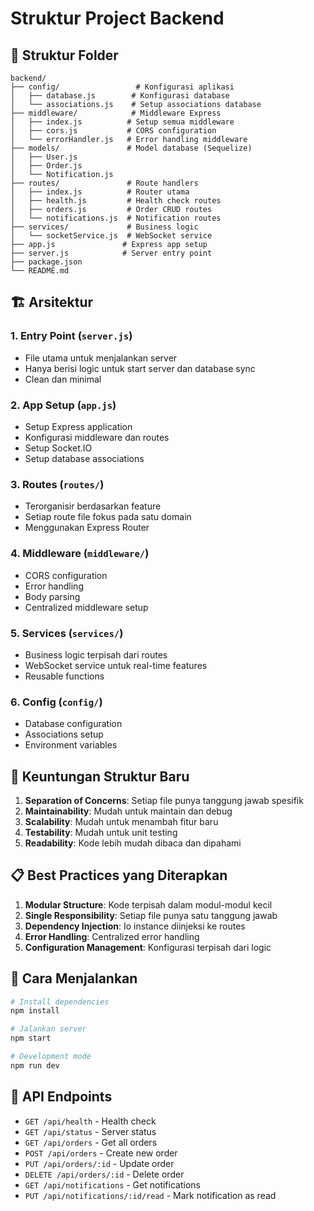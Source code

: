 # Struktur Project Backend

## 📁 Struktur Folder

```
backend/
├── config/                 # Konfigurasi aplikasi
│   ├── database.js        # Konfigurasi database
│   └── associations.js    # Setup associations database
├── middleware/            # Middleware Express
│   ├── index.js          # Setup semua middleware
│   ├── cors.js           # CORS configuration
│   └── errorHandler.js   # Error handling middleware
├── models/               # Model database (Sequelize)
│   ├── User.js
│   ├── Order.js
│   └── Notification.js
├── routes/               # Route handlers
│   ├── index.js          # Router utama
│   ├── health.js         # Health check routes
│   ├── orders.js         # Order CRUD routes
│   └── notifications.js  # Notification routes
├── services/             # Business logic
│   └── socketService.js  # WebSocket service
├── app.js               # Express app setup
├── server.js            # Server entry point
├── package.json
└── README.md
```

## 🏗️ Arsitektur

### 1. **Entry Point** (`server.js`)
- File utama untuk menjalankan server
- Hanya berisi logic untuk start server dan database sync
- Clean dan minimal

### 2. **App Setup** (`app.js`)
- Setup Express application
- Konfigurasi middleware dan routes
- Setup Socket.IO
- Setup database associations

### 3. **Routes** (`routes/`)
- Terorganisir berdasarkan feature
- Setiap route file fokus pada satu domain
- Menggunakan Express Router

### 4. **Middleware** (`middleware/`)
- CORS configuration
- Error handling
- Body parsing
- Centralized middleware setup

### 5. **Services** (`services/`)
- Business logic terpisah dari routes
- WebSocket service untuk real-time features
- Reusable functions

### 6. **Config** (`config/`)
- Database configuration
- Associations setup
- Environment variables

## 🚀 Keuntungan Struktur Baru

1. **Separation of Concerns**: Setiap file punya tanggung jawab spesifik
2. **Maintainability**: Mudah untuk maintain dan debug
3. **Scalability**: Mudah untuk menambah fitur baru
4. **Testability**: Mudah untuk unit testing
5. **Readability**: Kode lebih mudah dibaca dan dipahami

## 📋 Best Practices yang Diterapkan

1. **Modular Structure**: Kode terpisah dalam modul-modul kecil
2. **Single Responsibility**: Setiap file punya satu tanggung jawab
3. **Dependency Injection**: Io instance diinjeksi ke routes
4. **Error Handling**: Centralized error handling
5. **Configuration Management**: Konfigurasi terpisah dari logic

## 🔧 Cara Menjalankan

```bash
# Install dependencies
npm install

# Jalankan server
npm start

# Development mode
npm run dev
```

## 📡 API Endpoints

- `GET /api/health` - Health check
- `GET /api/status` - Server status
- `GET /api/orders` - Get all orders
- `POST /api/orders` - Create new order
- `PUT /api/orders/:id` - Update order
- `DELETE /api/orders/:id` - Delete order
- `GET /api/notifications` - Get notifications
- `PUT /api/notifications/:id/read` - Mark notification as read 